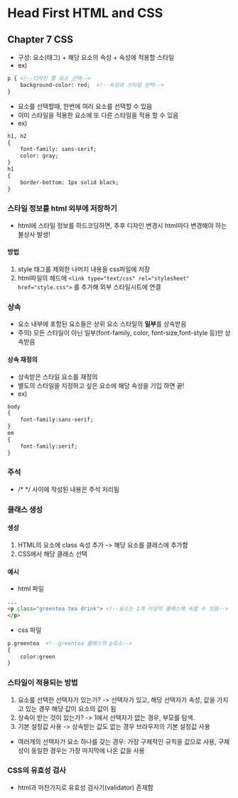 Head First HTML and CSS
========================
## Chapter 7 CSS
* 구성: 요소(태그) + 해당 요소의 속성 + 속성에 적용할 스타일
* ex)
```html
p { <!--디자인 할 요소 선택-->
    background-color: red;  <!--속성과 스타일 선택-->
}
```

* 요소를 선택할때, 한번에 여러 요소를 선택할 수 있음
* 이미 스타일을 적용한 요소에 또 다른 스타일을 적용 할 수 있음
* ex)
```html
h1, h2 
{
    font-family: sans-serif;
    color: gray;
}
h1
{
    border-bottom: 1px solid black;
}
```

### 스타일 정보를 html 외부에 저장하기
* html에 스타일 정보를 하드코딩하면, 추후 디자인 변경시 html마다 변경해야 하는 불상사 발생!

#### 방법
1. style 태그를 제외한 나머지 내용을 css파일에 저장
2. html파일의 헤드에 `<link type="text/css" rel="stylesheet" href="style.css">` 를 추가해 외부 스타일시트에 연결

### 상속
* 요소 내부에 포함된 요소들은 상위 요소 스타일의 <b>일부</b>를 상속받음
* 주의) 모든 스타일이 아닌 일부(font-family, color, font-size,font-style 등)만 상속받음

#### 상속 재정의
* 상속받은 스타일 요소를 재정의
* 별도의 스타일을 지정하고 싶은 요소에 해당 속성을 기입 하면 끝!
* ex)
```html
body
{
    font-family:sans-serif;
}
em
{
    font-family:serif;
}
```

### 주석
* /* */ 사이에 작성된 내용은 주석 처리됨

### 클래스 생성
#### 생성
1. HTML의 요소에 class 속성 추가 -> 해당 요소를 클래스에 추가함
2. CSS에서 해당 클래스 선택


#### 예시
* html 파일
```html
...
<p class="greentea tea drink"> <!--요소는 1개 이상의 클래스에 속할 수 있음-->
</p>
```

* css 파일
```html
p.greentea  <!--greentea 클래스의 p요소-->
{
    color:green
}
```

### 스타일이 적용되는 방법
1. 요소를 선택한 선택자가 있는가? -> 선택자가 있고, 해당 선택자가 속성, 값을 가지고 있는 경우 해당 값이 요소의 값이 됨
2. 상속이 받는 것이 있는가? -> 1에서 선택자가 없는 경우, 부모를 탐색.
3. 기본 설정값 사용 -> 상속받는 값도 없는 경우 브라우저의 기본 설정값 사용

* 여러개의 선택자가 요소 하나를 갖는 경우: 가장 구체적인 규칙을 값으로 사용, 구체성이 동일한 경우는 가장 마지막에 나온 값을 사용

### CSS의 유효성 검사
* html과 마찬가지로 유효성 검사기(validator) 존재함
